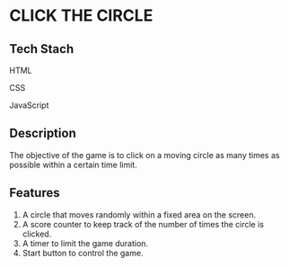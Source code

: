 <h1>CLICK THE CIRCLE</h1>
<h2>Tech Stach</h2>

HTML

CSS

JavaScript
<h2>Description</h2>
 The objective of the game is to click on a moving circle as many times as possible within a certain time limit.
<h2>Features</h2>

1. A circle that moves randomly within a fixed area on the screen.
2. A score counter to keep track of the number of times the circle is clicked.
3. A timer to limit the game duration.
4. Start button to control the game.
 
